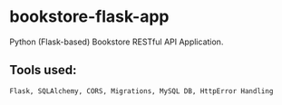 # bookstore-flask-app
Python (Flask-based) Bookstore RESTful API Application. 

**Tools used:** 
---
`Flask, SQLAlchemy, CORS, Migrations, MySQL DB, HttpError Handling`

